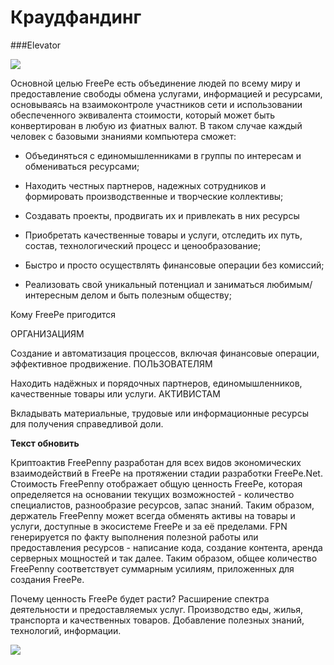 # Краудфандинг


###Elevator

![](http://image.prntscr.com/image/8f341e19d5ad42afb62b2498834858a0.png)

Основной целью FreePe есть объединение людей по всему миру и предоставление свободы обмена услугами, информацией и ресурсами, основываясь на взаимоконтроле участников сети и использовании обеспеченного эквивалента стоимости, который может быть конвертирован в любую из фиатных валют. В таком случае каждый человек с базовыми знаниями компьютера сможет:

- Объединяться с единомышленниками в группы по интересам и обмениваться ресурсами;

- Находить честных партнеров, надежных сотрудников и формировать производственные и творческие коллективы;

- Создавать проекты, продвигать их и привлекать в них ресурсы

- Приобретать качественные товары и услуги, отследить их путь, состав, технологический процесс и ценообразование; 

- Быстро и просто осуществлять финансовые операции без комиссий;

- Реализовать свой уникальный потенциал и заниматься любимым/интересным делом и быть полезным обществу;


Кому FreePe пригодится

ОРГАНИЗАЦИЯМ

Создание и автоматизация процессов, включая финансовые операции, эффективное продвижение.
ПОЛЬЗОВАТЕЛЯМ

Находить надёжных и порядочных партнеров, единомышленников, качественные товары или услуги.
АКТИВИСТАМ

Вкладывать материальные, трудовые или информационные ресурсы для получения справедливой доли.

**Текст обновить**

Криптоактив FreePenny разработан для всех видов экономических взаимодействий в FreePe на протяжении стадии разработки FreePe.Net. Стоимость FreePenny отображает общую ценность FreePe, которая определяется на основании текущих возможностей - количество специалистов, разнообразие ресурсов, запас знаний. Таким образом, держатель FreePenny может всегда обменять активы на товары и услуги, доступные в экосистеме FreePe и за её пределами. FPN генерируется по факту выполнения полезной работы или предоставления ресурсов - написание кода, создание контента, аренда серверных мощностей и так далее. Таким образом, общее количество FreePenny соответствует суммарным усилиям, приложенных для создания FreePe.

Почему ценность FreePe будет расти?
Расширение спектра деятельности и предоставляемых услуг.
Производство еды, жилья, транспорта и качественных товаров.
Добавление полезных знаний, технологий, информации.

![](http://image.prntscr.com/image/481f8eebbf5341258520baaead1371f5.png)